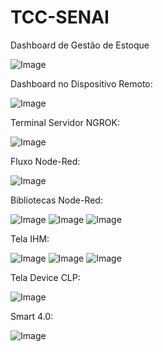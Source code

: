 # TCC-SENAI
Dashboard de Gestão de Estoque

![Image](https://github.com/user-attachments/assets/20853aa5-734a-46a0-b369-c00609025051)

Dashboard no Dispositivo Remoto:

![Image](https://github.com/user-attachments/assets/6f34e4fe-acd3-43b7-83a1-c963d53b7f74)

Terminal Servidor NGROK:

![Image](https://github.com/user-attachments/assets/1d1a4897-6e2f-458f-acf2-eaa07789bad9)

Fluxo Node-Red:

![Image](https://github.com/user-attachments/assets/fd90ecb7-3336-4167-abbf-3933b666a559)

Bibliotecas Node-Red:

![Image](https://github.com/user-attachments/assets/dc9cd60b-f142-4d28-9ebf-e92a5893e82a)
![Image](https://github.com/user-attachments/assets/99b114b0-da45-45be-9351-5c375865ee06)
![Image](https://github.com/user-attachments/assets/34559160-3c3f-4549-b7b1-b58c2ad069c2)

Tela IHM:

![Image](https://github.com/user-attachments/assets/9daee82f-f26b-4d92-8404-36c707305c33)
![Image](https://github.com/user-attachments/assets/1dcf3c09-180c-49e0-bd78-eba231a75062)
![Image](https://github.com/user-attachments/assets/637ca21d-721c-4806-ad4a-9e7807220015)

Tela Device CLP:

![Image](https://github.com/user-attachments/assets/0e511f76-6aa2-4bf3-ad21-c60cc05c1a78)

Smart 4.0: 

![Image](https://github.com/user-attachments/assets/9b263c46-78fa-496f-890f-7bbadfe4419a)
